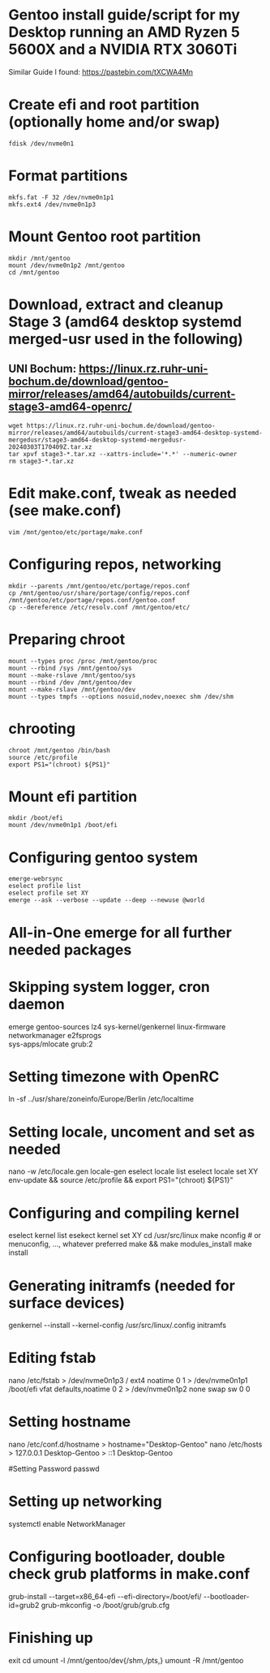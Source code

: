 # Gentoo install guide/script for my Desktop running an AMD Ryzen 5 5600X and a NVIDIA RTX 3060Ti
Similar Guide I found: https://pastebin.com/tXCWA4Mn 

# Create efi and root partition (optionally home and/or swap)
```fdisk /dev/nvme0n1```

# Format partitions
```
mkfs.fat -F 32 /dev/nvme0n1p1
mkfs.ext4 /dev/nvme0n1p3
```

# Mount Gentoo root partition
```
mkdir /mnt/gentoo
mount /dev/nvme0n1p2 /mnt/gentoo
cd /mnt/gentoo
```

# Download, extract and cleanup Stage 3 (amd64 desktop systemd merged-usr used in the following)
## UNI Bochum: https://linux.rz.ruhr-uni-bochum.de/download/gentoo-mirror/releases/amd64/autobuilds/current-stage3-amd64-openrc/
```
wget https://linux.rz.ruhr-uni-bochum.de/download/gentoo-mirror/releases/amd64/autobuilds/current-stage3-amd64-desktop-systemd-mergedusr/stage3-amd64-desktop-systemd-mergedusr-20240303T170409Z.tar.xz
tar xpvf stage3-*.tar.xz --xattrs-include='*.*' --numeric-owner
rm stage3-*.tar.xz
```

# Edit make.conf, tweak as needed (see make.conf)
```
vim /mnt/gentoo/etc/portage/make.conf
```

# Configuring repos, networking
```
mkdir --parents /mnt/gentoo/etc/portage/repos.conf
cp /mnt/gentoo/usr/share/portage/config/repos.conf /mnt/gentoo/etc/portage/repos.conf/gentoo.conf
cp --dereference /etc/resolv.conf /mnt/gentoo/etc/
```

# Preparing chroot
```
mount --types proc /proc /mnt/gentoo/proc
mount --rbind /sys /mnt/gentoo/sys
mount --make-rslave /mnt/gentoo/sys
mount --rbind /dev /mnt/gentoo/dev
mount --make-rslave /mnt/gentoo/dev
mount --types tmpfs --options nosuid,nodev,noexec shm /dev/shm
```

# chrooting
```
chroot /mnt/gentoo /bin/bash
source /etc/profile
export PS1="(chroot) ${PS1}"
```

# Mount efi partition
```
mkdir /boot/efi
mount /dev/nvme0n1p1 /boot/efi
```

# Configuring gentoo system
```
emerge-webrsync
eselect profile list
eselect profile set XY
emerge --ask --verbose --update --deep --newuse @world
```

# All-in-One emerge for all further needed packages
# Skipping system logger, cron daemon
emerge gentoo-sources lz4 sys-kernel/genkernel linux-firmware networkmanager e2fsprogs \
 sys-apps/mlocate grub:2

# Setting timezone with OpenRC
ln -sf ../usr/share/zoneinfo/Europe/Berlin /etc/localtime

# Setting locale, uncoment and set as needed
nano -w /etc/locale.gen
locale-gen
eselect locale list
eselect locale set XY
env-update && source /etc/profile && export PS1="(chroot) ${PS1}"

# Configuring and compiling kernel
eselect kernel list
esekect kernel set XY
cd /usr/src/linux
make nconfig   # or menuconfig, ..., whatever preferred
make && make modules_install
make install

# Generating initramfs (needed for surface devices)
genkernel --install --kernel-config /usr/src/linux/.config initramfs

# Editing fstab
nano /etc/fstab
    > /dev/nvme0n1p3    /           ext4    noatime             0   1
    > /dev/nvme0n1p1    /boot/efi   vfat    defaults,noatime    0   2
    > /dev/nvme0n1p2    none        swap    sw                  0   0

# Setting hostname
nano /etc/conf.d/hostname
    > hostname="Desktop-Gentoo"
nano /etc/hosts
    > 127.0.0.1 Desktop-Gentoo
    > ::1       Desktop-Gentoo

#Setting Password
passwd

# Setting up networking 
systemctl enable NetworkManager

# Configuring bootloader, double check grub platforms in make.conf
grub-install --target=x86_64-efi --efi-directory=/boot/efi/ --bootloader-id=grub2
grub-mkconfig -o /boot/grub/grub.cfg

# Finishing up
exit
cd
umount -l /mnt/gentoo/dev{/shm,/pts,}
umount -R /mnt/gentoo
